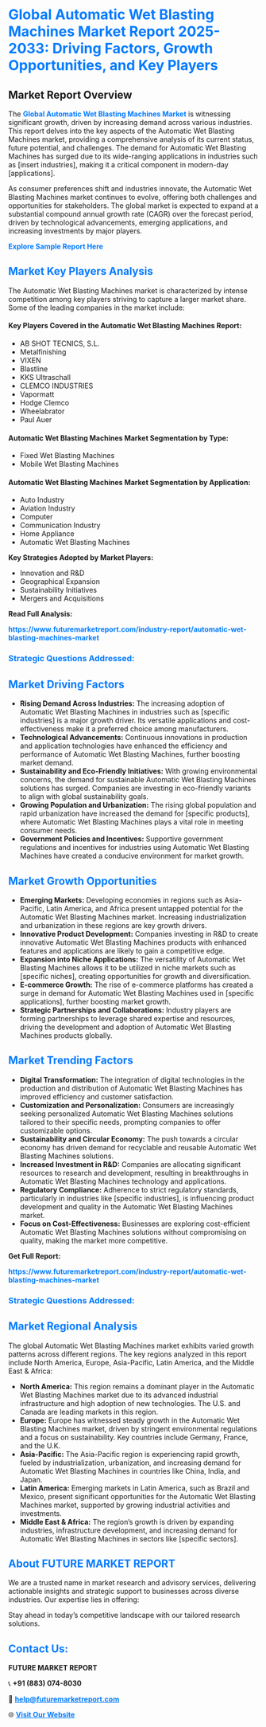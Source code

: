 <h1 style="color: #007BFF;">Global Automatic Wet Blasting Machines Market Report 2025-2033: Driving Factors, Growth Opportunities, and Key Players</h1>

<section id="overview">
<h2>Market Report Overview</h2>
<p>The <a href="https://www.futuremarketreport.com/industry-report/automatic-wet-blasting-machines-market" style="color: #007BFF; text-decoration: none;"><strong>Global Automatic Wet Blasting Machines Market</strong></a> is witnessing significant growth, driven by increasing demand across various industries. This report delves into the key aspects of the Automatic Wet Blasting Machines market, providing a comprehensive analysis of its current status, future potential, and challenges. The demand for Automatic Wet Blasting Machines has surged due to its wide-ranging applications in industries such as [insert industries], making it a critical component in modern-day [applications].</p>
<p>As consumer preferences shift and industries innovate, the Automatic Wet Blasting Machines market continues to evolve, offering both challenges and opportunities for stakeholders. The global market is expected to expand at a substantial compound annual growth rate (CAGR) over the forecast period, driven by technological advancements, emerging applications, and increasing investments by major players.</p>
</section>

<section id="overview">
<p><a href="https://www.futuremarketreport.com/request-sample/reportId=124599" style="color: #007BFF; text-decoration: none;"><strong>Explore Sample Report Here</strong></a></p>
</section>

<section id="key-players">
<h2 style="color: #007BFF;">Market Key Players Analysis</h2>
<p>The Automatic Wet Blasting Machines market is characterized by intense competition among key players striving to capture a larger market share. Some of the leading companies in the market include:</p>
<h4>Key Players Covered in the Automatic Wet Blasting Machines Report:</h4>
<ul><li>AB SHOT TECNICS, S.L.</li><li>Metalfinishing</li><li>VIXEN</li><li>Blastline</li><li>KKS Ultraschall</li><li>CLEMCO INDUSTRIES</li><li>Vapormatt</li><li>Hodge Clemco</li><li>Wheelabrator</li><li>Paul Auer</li></ul>
<h4>Automatic Wet Blasting Machines Market Segmentation by Type:</h4>
<ul><li>Fixed Wet Blasting Machines</li><li>Mobile Wet Blasting Machines</li></ul>

<h4>Automatic Wet Blasting Machines Market Segmentation by Application:</h4>
<ul><li>Auto Industry</li><li>Aviation Industry</li><li>Computer</li><li>Communication Industry</li><li>Home Appliance</li><li>Automatic Wet Blasting Machines</li></ul>
<p><strong>Key Strategies Adopted by Market Players:</strong></p>
<ul>
<li>Innovation and R&D</li>
<li>Geographical Expansion</li>
<li>Sustainability Initiatives</li>
<li>Mergers and Acquisitions</li>
</ul>
</section>

<section>
<p><strong>Read Full Analysis: </strong></p><a href="https://www.futuremarketreport.com/industry-report/automatic-wet-blasting-machines-market" style="color: #007BFF; text-decoration: none;"><strong>https://www.futuremarketreport.com/industry-report/automatic-wet-blasting-machines-market</strong></a>
<h3 style="color: #007BFF;">Strategic Questions Addressed:</h3>
</section>

<section id="driving-factors">
<h2 style="color: #007BFF;">Market Driving Factors</h2>
<ul>
<li><strong>Rising Demand Across Industries:</strong> The increasing adoption of Automatic Wet Blasting Machines in industries such as [specific industries] is a major growth driver. Its versatile applications and cost-effectiveness make it a preferred choice among manufacturers.</li>
<li><strong>Technological Advancements:</strong> Continuous innovations in production and application technologies have enhanced the efficiency and performance of Automatic Wet Blasting Machines, further boosting market demand.</li>
<li><strong>Sustainability and Eco-Friendly Initiatives:</strong> With growing environmental concerns, the demand for sustainable Automatic Wet Blasting Machines solutions has surged. Companies are investing in eco-friendly variants to align with global sustainability goals.</li>
<li><strong>Growing Population and Urbanization:</strong> The rising global population and rapid urbanization have increased the demand for [specific products], where Automatic Wet Blasting Machines plays a vital role in meeting consumer needs.</li>
<li><strong>Government Policies and Incentives:</strong> Supportive government regulations and incentives for industries using Automatic Wet Blasting Machines have created a conducive environment for market growth.</li>
</ul>
</section>

<section id="growth-opportunities">
<h2 style="color: #007BFF;">Market Growth Opportunities</h2>
<ul>
<li><strong>Emerging Markets:</strong> Developing economies in regions such as Asia-Pacific, Latin America, and Africa present untapped potential for the Automatic Wet Blasting Machines market. Increasing industrialization and urbanization in these regions are key growth drivers.</li>
<li><strong>Innovative Product Development:</strong> Companies investing in R&D to create innovative Automatic Wet Blasting Machines products with enhanced features and applications are likely to gain a competitive edge.</li>
<li><strong>Expansion into Niche Applications:</strong> The versatility of Automatic Wet Blasting Machines allows it to be utilized in niche markets such as [specific niches], creating opportunities for growth and diversification.</li>
<li><strong>E-commerce Growth:</strong> The rise of e-commerce platforms has created a surge in demand for Automatic Wet Blasting Machines used in [specific applications], further boosting market growth.</li>
<li><strong>Strategic Partnerships and Collaborations:</strong> Industry players are forming partnerships to leverage shared expertise and resources, driving the development and adoption of Automatic Wet Blasting Machines products globally.</li>
</ul>
</section>

<section id="trending-factors">
<h2 style="color: #007BFF;">Market Trending Factors</h2>
<ul>
<li><strong>Digital Transformation:</strong> The integration of digital technologies in the production and distribution of Automatic Wet Blasting Machines has improved efficiency and customer satisfaction.</li>
<li><strong>Customization and Personalization:</strong> Consumers are increasingly seeking personalized Automatic Wet Blasting Machines solutions tailored to their specific needs, prompting companies to offer customizable options.</li>
<li><strong>Sustainability and Circular Economy:</strong> The push towards a circular economy has driven demand for recyclable and reusable Automatic Wet Blasting Machines solutions.</li>
<li><strong>Increased Investment in R&D:</strong> Companies are allocating significant resources to research and development, resulting in breakthroughs in Automatic Wet Blasting Machines technology and applications.</li>
<li><strong>Regulatory Compliance:</strong> Adherence to strict regulatory standards, particularly in industries like [specific industries], is influencing product development and quality in the Automatic Wet Blasting Machines market.</li>
<li><strong>Focus on Cost-Effectiveness:</strong> Businesses are exploring cost-efficient Automatic Wet Blasting Machines solutions without compromising on quality, making the market more competitive.</li>
</ul>
</section>

<section>
<p><strong>Get Full Report: </strong></p><a href="https://www.futuremarketreport.com/industry-report/automatic-wet-blasting-machines-market" style="color: #007BFF; text-decoration: none;"><strong>https://www.futuremarketreport.com/industry-report/automatic-wet-blasting-machines-market</strong></a>
<h3 style="color: #007BFF;">Strategic Questions Addressed:</h3>
</section>


<section id="regional-analysis">
<h2 style="color: #007BFF;">Market Regional Analysis</h2>
<p>The global Automatic Wet Blasting Machines market exhibits varied growth patterns across different regions. The key regions analyzed in this report include North America, Europe, Asia-Pacific, Latin America, and the Middle East & Africa:</p>
<ul>
<li><strong>North America:</strong> This region remains a dominant player in the Automatic Wet Blasting Machines market due to its advanced industrial infrastructure and high adoption of new technologies. The U.S. and Canada are leading markets in this region.</li>
<li><strong>Europe:</strong> Europe has witnessed steady growth in the Automatic Wet Blasting Machines market, driven by stringent environmental regulations and a focus on sustainability. Key countries include Germany, France, and the U.K.</li>
<li><strong>Asia-Pacific:</strong> The Asia-Pacific region is experiencing rapid growth, fueled by industrialization, urbanization, and increasing demand for Automatic Wet Blasting Machines in countries like China, India, and Japan.</li>
<li><strong>Latin America:</strong> Emerging markets in Latin America, such as Brazil and Mexico, present significant opportunities for the Automatic Wet Blasting Machines market, supported by growing industrial activities and investments.</li>
<li><strong>Middle East & Africa:</strong> The region’s growth is driven by expanding industries, infrastructure development, and increasing demand for Automatic Wet Blasting Machines in sectors like [specific sectors].</li>
</ul>
</section>

<footer>
<h2 style="color: #007BFF;">About FUTURE MARKET REPORT</h2>
<p>We are a trusted name in market research and advisory services, delivering actionable insights and strategic support to businesses across diverse industries. Our expertise lies in offering:</p>

<p>Stay ahead in today’s competitive landscape with our tailored research solutions.</p>

<h2 style="color: #007BFF;">Contact Us:</h2>
<p><strong>FUTURE MARKET REPORT</strong></p>
<p>📞 <strong>+91 (883) 074-8030</strong></p>
<p>📧 <strong><a href="mailto:help@futuremarketreport.com" style="color: #007BFF;">help@futuremarketreport.com</a></strong></p>
<p>🌐 <strong><a href="https://www.futuremarketreport.com/" style="color: #007BFF;">Visit Our Website</a></strong></p>
</footer>